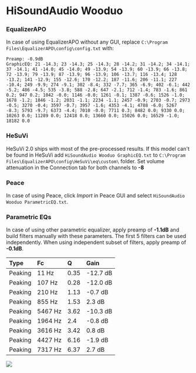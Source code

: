 # HiSoundAudio Wooduo

### EqualizerAPO
In case of using EqualizerAPO without any GUI, replace `C:\Program Files\EqualizerAPO\config\config.txt`
with:
```
Preamp: -0.9dB
GraphicEQ: 21 -14.3; 23 -14.3; 25 -14.3; 28 -14.2; 31 -14.2; 34 -14.1; 37 -14.1; 41 -14.0; 45 -14.0; 49 -13.9; 54 -13.9; 60 -13.9; 66 -13.8; 72 -13.9; 79 -13.9; 87 -13.9; 96 -13.9; 106 -13.7; 116 -13.4; 128 -13.2; 141 -12.9; 155 -12.6; 170 -12.2; 187 -11.6; 206 -11.1; 227 -10.4; 249 -9.9; 274 -9.1; 302 -8.4; 332 -7.7; 365 -6.9; 402 -6.1; 442 -5.2; 486 -4.5; 535 -3.8; 588 -2.8; 647 -2.1; 712 -1.4; 783 -1.6; 861 0.2; 947 0.2; 1042 -0.0; 1146 -0.0; 1261 -0.1; 1387 -0.6; 1526 -1.0; 1678 -1.2; 1846 -1.2; 2031 -1.1; 2234 -1.1; 2457 -0.9; 2703 -0.7; 2973 -0.5; 3270 -0.4; 3597 -0.7; 3957 -1.6; 4353 -4.1; 4788 -6.0; 5267 -8.3; 5793 -9.7; 6373 -4.4; 7010 -0.0; 7711 0.3; 8482 0.0; 9330 0.0; 10263 0.0; 11289 0.0; 12418 0.0; 13660 0.0; 15026 0.0; 16529 -1.0; 18182 0.0
```

### HeSuVi
HeSuVi 2.0 ships with most of the pre-processed results. If this model can't be found in HeSuVi add
`HiSoundAudio Wooduo GraphicEQ.txt` to `C:\Program Files\EqualizerAPO\config\HeSuVi\eq\custom\` folder.
Set volume attenuation in the Connection tab for both channels to **-8**

### Peace
In case of using Peace, click *Import* in Peace GUI and select `HiSoundAudio Wooduo ParametricEQ.txt`.

### Parametric EQs
In case of using other parametric equalizer, apply preamp of **-1.1dB** and build filters manually
with these parameters. The first 5 filters can be used independently.
When using independent subset of filters, apply preamp of **-0.1dB**.

| Type    | Fc      |    Q | Gain     |
|:--------|:--------|:-----|:---------|
| Peaking | 11 Hz   | 0.35 | -12.7 dB |
| Peaking | 107 Hz  | 0.28 | -12.0 dB |
| Peaking | 210 Hz  | 1.13 | -0.7 dB  |
| Peaking | 855 Hz  | 1.53 | 2.3 dB   |
| Peaking | 5467 Hz | 3.62 | -10.3 dB |
| Peaking | 1964 Hz | 2.4  | -0.8 dB  |
| Peaking | 3616 Hz | 3.42 | 0.8 dB   |
| Peaking | 4427 Hz | 6.16 | -1.9 dB  |
| Peaking | 7317 Hz | 6.37 | 2.7 dB   |

![](https://raw.githubusercontent.com/jaakkopasanen/AutoEq/master/results/innerfidelity/sbaf-serious/HiSoundAudio%20Wooduo/HiSoundAudio%20Wooduo.png)